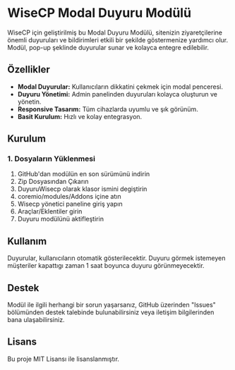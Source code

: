 # WiseCP Modal Duyuru Modülü

WiseCP için geliştirilmiş bu Modal Duyuru Modülü, sitenizin ziyaretçilerine önemli duyuruları ve bildirimleri etkili bir şekilde göstermenize yardımcı olur. Modül, pop-up şeklinde duyurular sunar ve kolayca entegre edilebilir.

## Özellikler

- **Modal Duyurular:** Kullanıcıların dikkatini çekmek için modal penceresi.
- **Duyuru Yönetimi:** Admin panelinden duyuruları kolayca oluşturun ve yönetin.
- **Responsive Tasarım:** Tüm cihazlarda uyumlu ve şık görünüm.
- **Basit Kurulum:** Hızlı ve kolay entegrasyon.

## Kurulum

### 1. Dosyaların Yüklenmesi

1. GitHub'dan modülün en son sürümünü indirin
2. Zip Dosyasından Çıkarın
3. DuyuruWisecp olarak klasor ismini degiştirin
4. coremio/modules/Addons içine atın
5. Wisecp yönetici paneline giriş yapın
6. Araçlar/Eklentiler girin
7. Duyuru modülünü aktifleştirin


## Kullanım
Duyurular, kullanıcıların otomatik gösterilecektir.
Duyuru görmek istemeyen müşteriler kapattıgı zaman 1 saat boyunca duyuru görünmeyecektir.

## Destek
Modül ile ilgili herhangi bir sorun yaşarsanız, GitHub üzerinden "Issues" bölümünden destek talebinde bulunabilirsiniz veya iletişim  bilgilerinden bana ulaşabilirsiniz.

## Lisans
Bu proje MIT Lisansı ile lisanslanmıştır.
